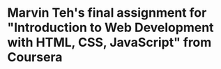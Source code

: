 # Marvin Teh's final assignment for "Introduction to Web Development with HTML, CSS, JavaScript" from Coursera